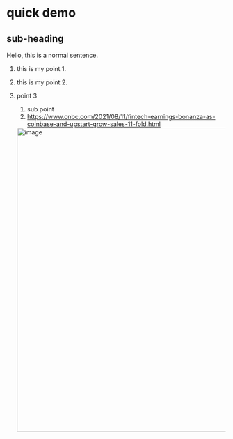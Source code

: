 # quick demo
## sub-heading

Hello, this is a normal sentence.
1. this is my point 1.
2. this is my point 2.
3. point 3
   1. sub point
   2. https://www.cnbc.com/2021/08/11/fintech-earnings-bonanza-as-coinbase-and-upstart-grow-sales-11-fold.html


   <img width="698" alt="image" src="https://user-images.githubusercontent.com/88476898/129451520-9a9cfdf4-32d2-4fde-b6a5-3baa008d7fb8.png">

   
   
